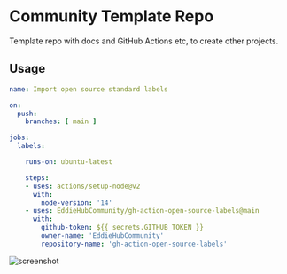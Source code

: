 # Community Template Repo

Template repo with docs and GitHub Actions etc, to create other projects.

## Usage

```yaml
name: Import open source standard labels

on:
  push:
    branches: [ main ]

jobs:
  labels:

    runs-on: ubuntu-latest

    steps:
    - uses: actions/setup-node@v2
      with:
        node-version: '14'
    - uses: EddieHubCommunity/gh-action-open-source-labels@main
      with:
        github-token: ${{ secrets.GITHUB_TOKEN }}
        owner-name: 'EddieHubCommunity'
        repository-name: 'gh-action-open-source-labels'
```

![screenshot](https://user-images.githubusercontent.com/624760/113267767-9e331c00-92ce-11eb-8e47-efb02d3c7fa2.png)
